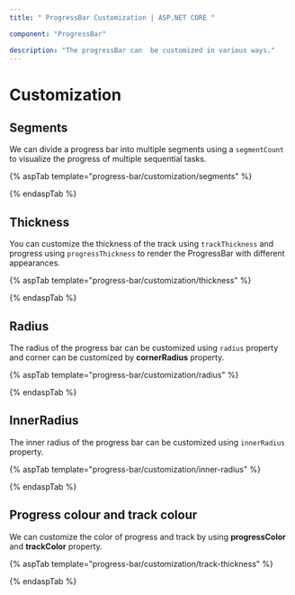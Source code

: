 ```yaml
---
title: " ProgressBar Customization | ASP.NET CORE "

component: "ProgressBar"

description: "The progressBar can  be customized in various ways."
---
```


# Customization

## Segments

<!-- markdownlint-disable MD033 -->

We can divide a progress bar into multiple segments using a `segmentCount` to visualize the progress of multiple sequential tasks.

{% aspTab template="progress-bar/customization/segments" %}

{% endaspTab %}

## Thickness

You can customize the thickness of the track  using `trackThickness` and progress using `progressThickness` to render the ProgressBar with different appearances.

 {% aspTab template="progress-bar/customization/thickness" %}

{% endaspTab %}

## Radius

<!-- markdownlint-disable MD033 -->

The  radius of the progress bar can be customized using `radius` property and  corner can be customized by **cornerRadius** property.

{% aspTab template="progress-bar/customization/radius" %}

{% endaspTab %}

## InnerRadius

<!-- markdownlint-disable MD033 -->

The inner radius of the progress bar can be customized using `innerRadius` property.

{% aspTab template="progress-bar/customization/inner-radius" %}

{% endaspTab %}

## Progress colour and track colour

<!-- markdownlint-disable MD033 -->

We can customize the color of progress and track by using  **progressColor** and **trackColor** property.

{% aspTab template="progress-bar/customization/track-thickness" %}

{% endaspTab %}
